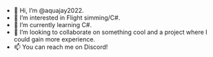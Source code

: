 - 👋 Hi, I’m @aquajay2022.
- 👀 I’m interested in Flight simming/C#.
- 🌱 I’m currently learning C#.
- 💞️ I’m looking to collaborate on something cool and a project where I could gain more experience.
- 📫 You can reach me on Discord!

<!---
aquajay2022/aquajay2022 is a ✨ special ✨ repository because its `README.md` (this file) appears on your GitHub profile.
You can click the Preview link to take a look at your changes.
--->

